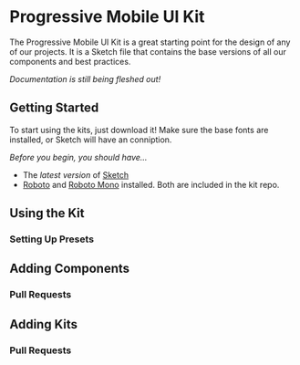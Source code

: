 # Progressive Mobile UI Kit

The Progressive Mobile UI Kit is a great starting point for the design of any of our projects. It is a Sketch file that contains the base versions of all our components and best practices.

_Documentation is still being fleshed out!_

## Getting Started

To start using the kits, just download it! Make sure the base fonts are installed, or Sketch will have an conniption.

*Before you begin, you should have…*
- The _latest version_ of [Sketch](https://www.sketchapp.com/)
- [Roboto](https://fonts.google.com/specimen/Roboto) and [Roboto Mono](https://fonts.google.com/specimen/Roboto+Mono) installed. Both are included in the kit repo.

## Using the Kit

### Setting Up Presets

## Adding Components

### Pull Requests

## Adding Kits

### Pull Requests